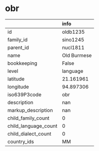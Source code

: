# obr
|                      | info        |
|:---------------------|:------------|
| id                   | oldb1235    |
| family_id            | sino1245    |
| parent_id            | nucl1811    |
| name                 | Old Burmese |
| bookkeeping          | False       |
| level                | language    |
| latitude             | 21.161961   |
| longitude            | 94.897306   |
| iso639P3code         | obr         |
| description          | nan         |
| markup_description   | nan         |
| child_family_count   | 0           |
| child_language_count | 0           |
| child_dialect_count  | 0           |
| country_ids          | MM          |